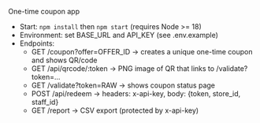One-time coupon app

- Start: `npm install` then `npm start` (requires Node >= 18)
- Environment: set BASE_URL and API_KEY (see .env.example)
- Endpoints:
  - GET /coupon?offer=OFFER_ID  -> creates a unique one-time coupon and shows QR/code
  - GET /api/qrcode/:token -> PNG image of QR that links to /validate?token=...
  - GET /validate?token=RAW -> shows coupon status page
  - POST /api/redeem -> headers: x-api-key, body: {token, store_id, staff_id}
  - GET /report -> CSV export (protected by x-api-key)
